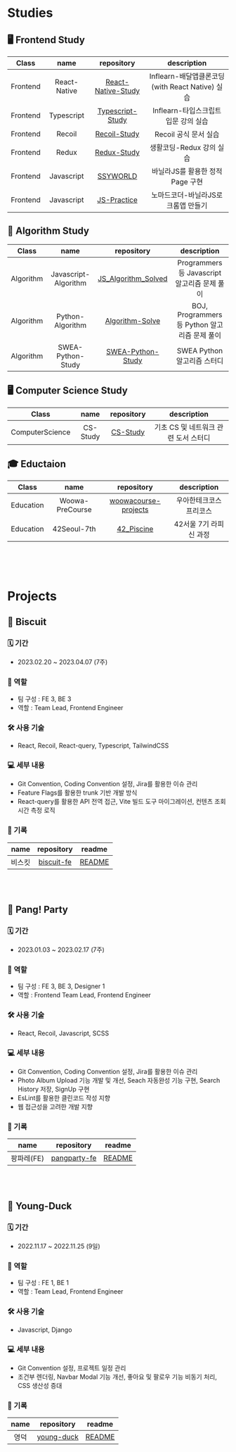 # Studies

## 🖥️ Frontend Study

|   Class  |    name      |                               repository                                 |                 description                   |
| :------: | :----------: | :----------------------------------------------------------------------: | :-------------------------------------------: |
| Frontend | React-Native | [React-Native-Study](https://github.com/hanbeulYou/react-native-study)   | Inflearn-배달앱클론코딩(with React Native) 실습 |
| Frontend | Typescript   | [Typescript-Study](https://github.com/hanbeulYou/typescript-study)       | Inflearn-타입스크립트 입문 강의 실습            |
| Frontend | Recoil       | [Recoil-Study](https://github.com/hanbeulYou/recoil-study)               | Recoil 공식 문서 실습                          |
| Frontend | Redux        | [Redux-Study](https://github.com/hanbeulYou/redux-study)                 | 생활코딩-Redux 강의 실습                       |
| Frontend | Javascript   | [SSYWORLD](https://github.com/hanbeulYou/SSYWORLD)                       | 바닐라JS를 활용한 정적 Page 구현                |
| Frontend | Javascript   | [JS-Practice](https://github.com/hanbeulYou/JS_Practice)                 | 노마드코더-바닐라JS로 크롬앱 만들기              |


## 🧠 Algorithm Study

|   Class   |         name         |                               repository                                 |                 description                 |
| :-------: | :------------------: | :----------------------------------------------------------------------: | :-----------------------------------------: |
| Algorithm | Javascript-Algorithm | [JS_Algorithm_Solved](https://github.com/hanbeulYou/JS_Algorithm_Solved) | Programmers 등 Javascript 알고리즘 문제 풀이  |
| Algorithm | Python-Algorithm     | [Algorithm-Solve](https://github.com/hanbeulYou/Algorithm_Solve)         | BOJ, Programmers 등 Python 알고리즘 문제 풀이 |
| Algorithm | SWEA-Python-Study    | [SWEA-Python-Study](https://github.com/hanbeulYou/SWEA-Python-Study)     | SWEA Python 알고리즘 스터디                  |

## 🖥 Computer Science Study

|      Class      |   name   |                       repository                   |             description            |
| :-------------: | :------: | :------------------------------------------------: | :--------------------------------: |
| ComputerScience | CS-Study | [CS-Study](https://github.com/hanbeulYou/CS_STUDY) | 기초 CS 및 네트워크 관련 도서 스터디  |

## 🎓 Eductaion

|   Class   |       name       |                                 repository                                 |      description       |
| :-------: | :--------------: | :------------------------------------------------------------------------: | :--------------------: |
| Education | Woowa-PreCourse  | [woowacourse-projects](https://github.com/hanbeulYou/woowacourse-projects) | 우아한테크코스 프리코스  |
| Education | 42Seoul-7th      | [42_Piscine](https://github.com/hanbeulYou/42_Piscine)                     | 42서울 7기 라피신 과정  |

<br><br><br>

# Projects

## 🍪 Biscuit

### 🗓 기간

- 2023.02.20 ~ 2023.04.07 (7주)

### 👥 역할

- 팀 구성 : FE 3, BE 3
- 역할 : Team Lead, Frontend Engineer

### 🛠 사용 기술

- React, Recoil, React-query, Typescript, TailwindCSS

### 💻 세부 내용

- Git Convention, Coding Convention 설정, Jira를 활용한 이슈 관리
- Feature Flags를 활용한 trunk 기반 개발 방식
- React-query를 활용한 API 전역 접근, Vite 빌드 도구 마이그레이션, 컨텐츠 조회 시간 측정 로직

### 📝 기록

| name  |                          repository                          |                                    readme                                       |
| :---: | :----------------------------------------------------------: | :-----------------------------------------------------------------------------: |
| 비스킷 | [biscuit-fe](https://github.com/biscuit-today/v1-frontend)   | [README](https://github.com/biscuit-today/.github/blob/main/profile/README.md) |

<br><br>

## 🎉 Pang! Party

### 🗓 기간

- 2023.01.03 ~ 2023.02.17 (7주)

### 👥 역할

- 팀 구성 : FE 3, BE 3, Designer 1
- 역할 : Frontend Team Lead, Frontend Engineer

### 🛠 사용 기술

- React, Recoil, Javascript, SCSS

### 💻 세부 내용

- Git Convention, Coding Convention 설정, Jira를 활용한 이슈 관리
- Photo Album Upload 기능 개발 및 개선, Seach 자동완성 기능 구현, Search History 저장, SignUp 구현
- EsLint를 활용한 클린코드 작성 지향
- 웹 접근성을 고려한 개발 지향

### 📝 기록

|    name    |                          repository                          |                                  readme                                      |
| :--------: | :----------------------------------------------------------: | :--------------------------------------------------------------------------: |
| 팡파레(FE) | [pangparty-fe](https://github.com/nyong-nyong/pangparty-fe)  | [README](https://github.com/nyong-nyong/.github/blob/main/profile/README.md) |

<br><br>

## 🍿 Young-Duck

### 🗓 기간

- 2022.11.17 ~ 2022.11.25 (9일)

### 👥 역할

- 팀 구성 : FE 1, BE 1
- 역할 : Team Lead, Frontend Engineer

### 🛠 사용 기술

- Javascript, Django

### 💻 세부 내용

- Git Convention 설정, 프로젝트 일정 관리
- 조건부 렌더링, Navbar Modal 기능 개선, 좋아요 및 팔로우 기능 비동기 처리, CSS 생산성 증대

### 📝 기록

|      name      |                          repository                          |                 readme                  |
| :------------: | :----------------------------------------------------------: | :-------------------------------------: |
| 영덕 | [young-duck](https://github.com/hanbeulYou/young-duck) | [README](https://github.com/hanbeulYou/young-duck/blob/master/README.md) |
